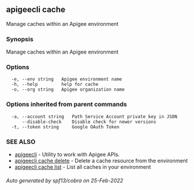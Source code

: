 ## apigeecli cache

Manage caches within an Apigee environment

### Synopsis

Manage caches within an Apigee environment

### Options

```
  -e, --env string   Apigee environment name
  -h, --help         help for cache
  -o, --org string   Apigee organization name
```

### Options inherited from parent commands

```
  -a, --account string   Path Service Account private key in JSON
      --disable-check    Disable check for newer versions
  -t, --token string     Google OAuth Token
```

### SEE ALSO

* [apigeecli](apigeecli.md)	 - Utility to work with Apigee APIs.
* [apigeecli cache delete](apigeecli_cache_delete.md)	 - Delete a cache resource from the environment
* [apigeecli cache list](apigeecli_cache_list.md)	 - List all caches in your environment

###### Auto generated by spf13/cobra on 25-Feb-2022
